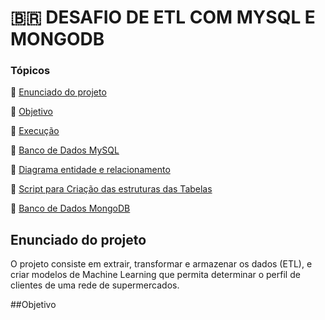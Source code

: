 # 🇧🇷 DESAFIO DE ETL COM MYSQL E MONGODB

### Tópicos 

:small_blue_diamond: [Enunciado do projeto](#enunciado-do-projeto)

:small_blue_diamond: [Objetivo](#objetivo)

:small_blue_diamond: [Execução](#execução)

:small_blue_diamond: [Banco de Dados MySQL](#banco-de-dados-mysql)

:small_blue_diamond: [Diagrama entidade e relacionamento](#diagrama-entidade-e-relacionamento)

:small_blue_diamond: [Script para Criação das estruturas das Tabelas](#script-para-criação-das-estruturas-das-tabelas)

:small_blue_diamond: [Banco de Dados MongoDB](#banco-de-dados-mongodb)



## Enunciado do projeto
O projeto consiste em extrair, transformar e armazenar os dados (ETL), e criar modelos de Machine Learning que permita determinar o perfil de clientes de 
uma rede de supermercados. 


##Objetivo
